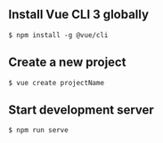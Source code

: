 ## Install Vue CLI 3 globally
```
$ npm install -g @vue/cli
```

## Create a new project
```
$ vue create projectName
```

## Start development server
```
$ npm run serve
```
